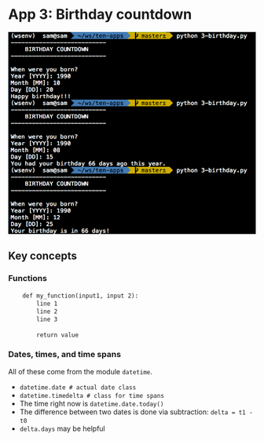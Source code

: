 # App 3: Birthday countdown

![image](/screenshots/3.png)

## Key concepts
### Functions
```
    def my_function(input1, input 2):
        line 1
        line 2
        line 3
        
        return value
```

### Dates, times, and time spans

All of these come from the module `datetime`.

* `datetime.date # actual date class`
* `datetime.timedelta # class for time spans`
* The time right now is `datetime.date.today()`
* The difference between two dates is done via subtraction: `delta = t1 - t0`
* `delta.days` may be helpful
